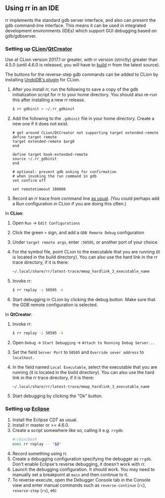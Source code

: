 ## Using rr in an IDE

rr implements the standard gdb server interface, and also can present the gdb command-line interface. This means it can be used in integrated development environments (IDEs) which support GUI debugging based on gdb/gdbserver.

### Setting up [CLion](https://www.jetbrains.com/clion/)/[QtCreator](http://doc.qt.io/qtcreator/)

Use at CLion version 2017.1 or greater, with rr version (strictly) greater than 4.5.0 (until 4.6.0 is released, you will have to [build](Building-And-Installing) rr from the latest source).

The buttons for the reverse-step gdb commands can be added to CLion by installing [UndoDB's plugin](https://plugins.jetbrains.com/clion/plugin/8620-undo-reversible-debugging-integration) for CLion.

1. After you install rr, run the following to save a copy of the gdb initialization script for rr to your home directory. You should also re-run this after installing a new rr release.

    ```bash
    $ rr gdbinit > ~/.rr_gdbinit
    ```
2. Add the following to the `.gdbinit` file in your home directory. Create a new one if it does not exist.

    ```gdb
    # get around CLion/QtCreator not supporting target extended-remote
    define target remote
    target extended-remote $arg0
    end

    define target hook-extended-remote
    source ~/.rr_gdbinit
    end

    # optional: prevent gdb asking for confirmation
    # when invoking the run command in gdb
    set confirm off

    set remotetimeout 100000

    ```
3. Record an rr trace from command line [as usual](Usage). (You could perhaps add a Run configuration in CLion if you are doing this often.)

In __CLion__:

1. Open `Run` -> `Edit Configurations`
2. Click the green `+` sign, and add a `GDB Remote Debug` configuration
3. Under `target remote args`, enter `:50505`, or another port of your choice
4. For the symbol file, point CLion to the executable that you are running (it is located in the build directory). You can also use the hard link in the rr trace directory, if it is there:

    ```bash
    ~/.local/share/rr/latest-trace/mmap_hardlink_3_executable_name
    ```
5. Invoke rr:

    ```bash
    $ rr replay -s 50505 -k
    ```
6. Start debugging in CLion by clicking the debug button. Make sure that the GDB remote configuration is selected.

In __QtCreator__:

1. Invoke rr:

    ```bash
    $ rr replay -s 50505 -k
    ```
2. Open `Debug` -> `Start Debugging` -> `Attach to Running Debug Server...`
3. Set the field `Server Port` to `50505` and `Override sever address` to `localhost`.
4. In the field named `Local Executable`, select the executable that you are running (it is located in the build directory). You can also use the hard link in the rr trace directory, if it is there:

    ```bash
    ~/.local/share/rr/latest-trace/mmap_hardlink_3_executable_name
    ```
5. Start debugging by clicking the "Ok" button.

### Setting up [Eclipse](https://eclipse.org/)

1. Install the Eclipse CDT as usual.
2. Install rr master or >= 4.6.0.
3. Create a script somewhere like so, calling it e.g. `rrgdb`:
    ```bash
    #!/bin/bash
    exec rr replay -- "$@"
    ```
4. Record something using rr.
5. Create a debugging configuration specifying the debugger as `rrgdb`. Don't enable Eclipse's reverse debugging, it doesn't work with rr.
6. Launch the debugging configuration. It should work. You may need to manually set a breakpoint at `main` and then continue to it.
7. To reverse-execute, open the Debugger Console tab in the Console view and enter manual commands such as `reverse-continue` (`rc`), `reverse-step` (`rs`), etc